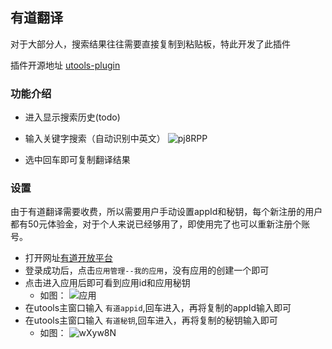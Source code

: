 ## 有道翻译

对于大部分人，搜索结果往往需要直接复制到粘贴板，特此开发了此插件

插件开源地址 [utools-plugin](https://github.com/yhan219/utools-plugin)

### 功能介绍
- 进入显示搜索历史(todo)

- 输入关键字搜索（自动识别中英文）
![pj8RPP](https://gitee.com/yhan219/blog-image/raw/master/yhan/pj8RPP.jpg)

- 选中回车即可复制翻译结果

### 设置
由于有道翻译需要收费，所以需要用户手动设置appId和秘钥，每个新注册的用户都有50元体验金，对于个人来说已经够用了，即使用完了也可以重新注册个账号。
- 打开网址[有道开放平台](http://ai.youdao.com/login.s)
- 登录成功后，点击`应用管理--我的应用`，没有应用的创建一个即可
- 点击进入应用后即可看到应用id和应用秘钥
   -    如图：
  ![应用](https://gitee.com/yhan219/blog-image/raw/master/yhan/aLHCYP.png)
- 在utools主窗口输入 `有道appid`,回车进入，再将复制的appId输入即可
- 在utools主窗口输入 `有道秘钥`,回车进入，再将复制的秘钥输入即可
    - 如图：
    ![wXyw8N](https://gitee.com/yhan219/blog-image/raw/master/yhan/wXyw8N.png)
